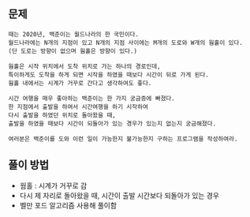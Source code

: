 ## 문제
```
때는 2020년, 백준이는 월드나라의 한 국민이다. 
월드나라에는 N개의 지점이 있고 N개의 지점 사이에는 M개의 도로와 W개의 웜홀이 있다. 
(단 도로는 방향이 없으며 웜홀은 방향이 있다.) 

웜홀은 시작 위치에서 도착 위치로 가는 하나의 경로인데, 
특이하게도 도착을 하게 되면 시작을 하였을 때보다 시간이 뒤로 가게 된다. 
웜홀 내에서는 시계가 거꾸로 간다고 생각하여도 좋다.

시간 여행을 매우 좋아하는 백준이는 한 가지 궁금증에 빠졌다. 
한 지점에서 출발을 하여서 시간여행을 하기 시작하여 
다시 출발을 하였던 위치로 돌아왔을 때, 
출발을 하였을 때보다 시간이 되돌아가 있는 경우가 있는지 없는지 궁금해졌다. 

여러분은 백준이를 도와 이런 일이 가능한지 불가능한지 구하는 프로그램을 작성하여라.
```

## 풀이 방법
- 웜홀 : 시계가 거꾸로 감
- 다시 제 자리로 돌아왔을 때, 시간이 출발 시간보다 되돌아가 있는 경우
- 벨만 포드 알고리즘 사용해 풀이함
